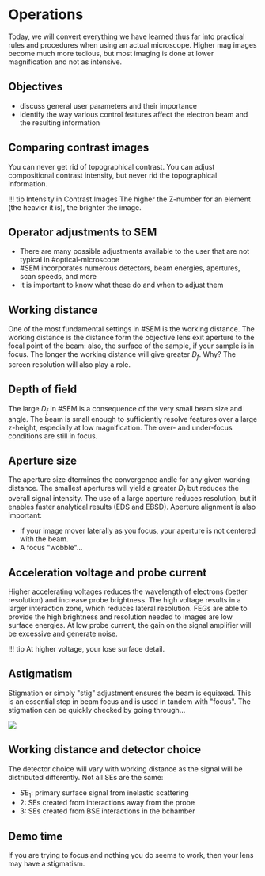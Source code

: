 <!-- 20220912T13:10 -->
# Operations
Today, we will convert everything we have learned thus far into practical rules and procedures when using an actual microscope.
Higher mag images become much more tedious, but most imaging is done at lower magnification and not as intensive.

## Objectives
- discuss general user parameters and their importance
- identify the way various control features affect the electron beam and the resulting information



## Comparing contrast images
You can never get rid of topographical contrast.
You can adjust compositional contrast intensity, but never rid the topographical information.

!!! tip Intensity in Contrast Images
    The higher the Z-number for an element (the heavier it is), the brighter the image.



## Operator adjustments to SEM
- There are many possible adjustments available to the user that are not typical in #optical-microscope
- #SEM incorporates numerous detectors, beam energies, apertures, scan speeds, and more
- It is important to know what these do and when to adjust them



## Working distance
One of the most fundamental settings in #SEM is the working distance.
The working distance is the distance form the objective lens exit aperture to the focal point of the beam: also, the surface of the sample, if your sample is in focus.
The longer the working distance will give greater $D_{f}$.
Why?
The screen resolution will also play a role.



## Depth of field
The large $D_{f}$ in #SEM is a consequence of the very small beam size and angle.
The beam is small enough to sufficiently resolve features over a large z-height, especially at low magnification.
The over- and under-focus conditions are still in focus.



## Aperture size
The aperture size dtermines the convergence andle for any given working distance.
The smallest apertures will yield a greater $D_{f}$ but reduces the overall signal intensity.
The use of a large aperture reduces resolution, but it enables faster analytical results (EDS and EBSD).
Aperture alignment is also important:
- If your image mover laterally as you focus, your aperture is not centered with the beam.
- A focus "wobble"...



## Acceleration voltage and probe current
Higher accelerating voltages reduces the wavelength of electrons (better resolution) and increase probe brightness.
The high voltage results in a larger interaction zone, which reduces lateral resolution.
FEGs are able to provide the high brightness and resolution needed to images are low surface energies.
At low probe current, the gain on the signal amplifier will be excessive and generate noise.

!!! tip At higher voltage, your lose surface detail.



## Astigmatism
Stigmation or simply "stig" adjustment ensures the beam is equiaxed.
This is an essential step in beam focus and is used in tandem with "focus".
The stigmation can be quickly checked by going through...

![](../../attachments/operations/astigmatism_220912_174219_EST.png)



## Working distance and detector choice
The detector choice will vary with working distance as the signal will be distributed differently.
Not all SEs are the same:
- $SE_{1}$: primary surface signal from inelastic scattering
- 2: SEs created from interactions away from the probe
- 3: SEs created from BSE interactions in the bchamber



## Demo time
If you are trying to focus and nothing you do seems to work, then your lens may have a stigmatism.